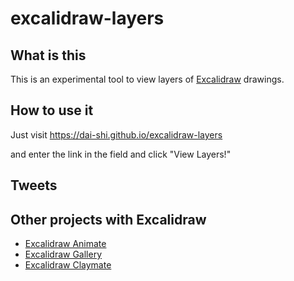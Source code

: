# excalidraw-layers

## What is this

This is an experimental tool to view layers of
[Excalidraw](https://excalidraw.com) drawings.

## How to use it

Just visit <https://dai-shi.github.io/excalidraw-layers>

and enter the link in the field and click "View Layers!"

## Tweets


## Other projects with Excalidraw

- [Excalidraw Animate](https://github.com/dai-shi/excalidraw-animate)
- [Excalidraw Gallery](https://github.com/dai-shi/excalidraw-gallery)
- [Excalidraw Claymate](https://github.com/dai-shi/excalidraw-claymate)
